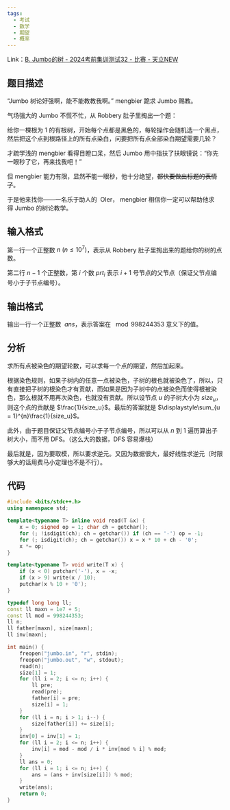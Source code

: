 ```yaml
---
tags:
  - 考试
  - 数学
  - 期望
  - 概率
---
```

Link：[B. Jumbo的树 - 2024考前集训测试32 - 比赛 - 天立NEW](http://47.108.49.170:8000/contest/42/problem/2) 
## 题目描述
“Jumbo 树论好强啊，能不能教教我啊。” mengbier 跪求 Jumbo 赐教。

气场强大的 Jumbo 不慌不忙，从 Robbery 肚子里掏出一个题：

给你一棵根为 $1$ 的有根树，开始每个点都是黑色的，每轮操作会随机选一个黑点，然后把这个点到根路径上的所有点染白，问要把所有点全部染白期望需要几轮？

才疏学浅的 mengbier 看得目瞪口呆，然后 Jumbo 用中指扶了扶眼镜说：“你先一眼秒了它，再来找我吧！”

但 mengbier 能力有限，显然~~不~~能一眼秒，他十分绝望，~~都快要做出标题的表情了~~。

于是他来找你――一名乐于助人的  OIer， mengbier 相信你一定可以帮助他求得 Jumbo 的树论教学。
## 输入格式
第一行一个正整数 $n \: (n \le 10^7)$，表示从 Robbery 肚子里掏出来的题给你的树的点数。

第二行 $n - 1$ 个正整数，第 $i$ 个数 $prt_i$ 表示 $i + 1$ 号节点的父节点（保证父节点编号小于子节点编号）。
## 输出格式
输出一行一个正整数  $ans$，表示答案在 $\mod 998244353$ 意义下的值。
## 分析
求所有点被染色的期望轮数，可以求每一个点的期望，然后加起来。

根据染色规则，如果子树内的任意一点被染色，子树的根也就被染色了，所以，只有直接把子树的根染色才有贡献，而如果是因为子树中的点被染色而使得根被染色，那么根就不用再次染色，也就没有贡献。所以设节点 $u$ 的子树大小为 $size_u$，则这个点的贡献是 $\frac{1}{size_u}$。最后的答案就是 $\displaystyle\sum_{u = 1}^{n}\frac{1}{size_u}$。

此外，由于题目保证父节点编号小于子节点编号，所以可以从 $n$ 到 $1$ 遍历算出子树大小，而不用 DFS。（这么大的数据，DFS 容易爆栈）

最后就是，因为要取模，所以要求逆元。又因为数据很大，最好线性求逆元（时限够大的话用费马小定理也不是不行）。
## 代码
```cpp
#include <bits/stdc++.h>
using namespace std;

template<typename T> inline void read(T &x) {
	x = 0; signed op = 1; char ch = getchar();
	for (; !isdigit(ch); ch = getchar()) if (ch == '-') op = -1;
	for (; isdigit(ch); ch = getchar()) x = x * 10 + ch - '0';
	x *= op;
}

template<typename T> void write(T x) {
	if (x < 0) putchar('-'), x = -x;
	if (x > 9) write(x / 10);
	putchar(x % 10 + '0');
}

typedef long long ll;
const ll maxn = 1e7 + 5;
const ll mod = 998244353;
ll n;
ll father[maxn], size[maxn];
ll inv[maxn];

int main() {
	freopen("jumbo.in", "r", stdin);
	freopen("jumbo.out", "w", stdout);
	read(n);
	size[1] = 1;
	for (ll i = 2; i <= n; i++) {
		ll pre;
		read(pre);
		father[i] = pre;
		size[i] = 1;
	}
	for (ll i = n; i > 1; i--) {
		size[father[i]] += size[i];
	}
	inv[0] = inv[1] = 1;
	for (ll i = 2; i <= n; i++) {
		inv[i] = mod - mod / i * inv[mod % i] % mod;
	}
	ll ans = 0;
	for (ll i = 1; i <= n; i++) {
		ans = (ans + inv[size[i]]) % mod;
	}
	write(ans);
	return 0;
}
```
